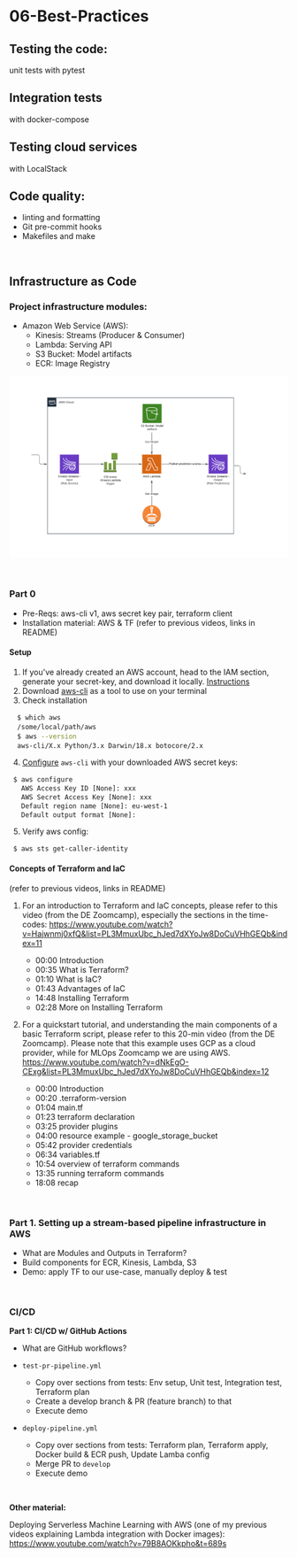 # 06-Best-Practices

## Testing the code:
unit tests with pytest

## Integration tests
with docker-compose

## Testing cloud services
with LocalStack

## Code quality:
- linting and formatting
- Git pre-commit hooks
- Makefiles and make

<br>

## Infrastructure as Code

### Project infrastructure modules:
* Amazon Web Service (AWS):
    * Kinesis: Streams (Producer & Consumer)
    * Lambda: Serving API
    * S3 Bucket: Model artifacts
    * ECR: Image Registry
    
![image](AWS-stream-pipeline.png)

<br>

### Part 0
* Pre-Reqs: aws-cli v1, aws secret key pair, terraform client
* Installation material: AWS & TF (refer to previous videos, links in README)

#### Setup


1. If you've already created an AWS account, head to the IAM section, generate your secret-key, and download it locally. 
[Instructions](https://docs.aws.amazon.com/cli/latest/userguide/getting-started-prereqs.html)
2. Download [aws-cli](https://docs.aws.amazon.com/cli/latest/userguide/getting-started-install.html) as a tool to use on your terminal
3. Check installation
  ```bash
    $ which aws
    /some/local/path/aws 
    $ aws --version
    aws-cli/X.x Python/3.x Darwin/18.x botocore/2.x
  ```
4. [Configure]((https://docs.aws.amazon.com/cli/latest/userguide/getting-started-quickstart.html)) `aws-cli` with your downloaded AWS secret keys:
  ```shell
   $ aws configure
     AWS Access Key ID [None]: xxx
     AWS Secret Access Key [None]: xxx
     Default region name [None]: eu-west-1
     Default output format [None]:
  ```
5. Verify aws config:
  ```shell
   $ aws sts get-caller-identity
  ```


#### Concepts of Terraform and IaC
(refer to previous videos, links in README)


1. For an introduction to Terraform and IaC concepts, please refer to this video (from the DE Zoomcamp), especially the sections in the time-codes:
    https://www.youtube.com/watch?v=Hajwnmj0xfQ&list=PL3MmuxUbc_hJed7dXYoJw8DoCuVHhGEQb&index=11
    
    * 00:00 Introduction
    * 00:35 What is Terraform?
    * 01:10 What is IaC?
    * 01:43 Advantages of IaC
    * 14:48 Installing Terraform
    * 02:28 More on Installing Terraform

2. For a quickstart tutorial, and understanding the main components of a basic Terraform script, please refer to this 20-min video (from the DE Zoomcamp). Please note that this example uses GCP as a cloud provider, while for MLOps Zoomcamp we are using AWS.
    https://www.youtube.com/watch?v=dNkEgO-CExg&list=PL3MmuxUbc_hJed7dXYoJw8DoCuVHhGEQb&index=12
    
    * 00:00 Introduction
    * 00:20 .terraform-version
    * 01:04 main.tf
    * 01:23 terraform declaration
    * 03:25 provider plugins
    * 04:00 resource example - google_storage_bucket
    * 05:42 provider credentials
    * 06:34 variables.tf
    * 10:54 overview of terraform commands
    * 13:35 running terraform commands
    * 18:08 recap

<br>

### Part 1. Setting up a stream-based pipeline infrastructure in AWS

* What are Modules and Outputs in Terraform?
* Build components for ECR, Kinesis, Lambda, S3
* Demo: apply TF to our use-case, manually deploy & test

<br>

### CI/CD

**Part 1: CI/CD w/ GitHub Actions**
* What are GitHub workflows?
* `test-pr-pipeline.yml`
    * Copy over sections from tests: Env setup, Unit test, Integration test, Terraform plan
    * Create a develop branch & PR (feature branch) to that
    * Execute demo

* `deploy-pipeline.yml`
    * Copy over sections from tests: Terraform plan, Terraform apply, Docker build & ECR push, Update Lamba config
    * Merge PR to `develop`
    * Execute demo
    
<br>

**Other material:**

Deploying Serverless Machine Learning with AWS (one of my previous videos explaining Lambda integration with Docker images): https://www.youtube.com/watch?v=79B8AOKkpho&t=689s 
